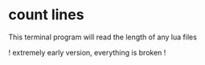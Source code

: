 # count lines
This terminal program will read the length of any lua files

! extremely early version, everything is broken !

